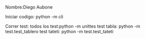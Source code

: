 
Nombre:Diego Aubone 

Iniciar codigo: python -m cli

Correr test:  todos los test:python -m unittes 
         test tabla: python -m test.test_tablero
         test tateti: python -m test.test_tateti
